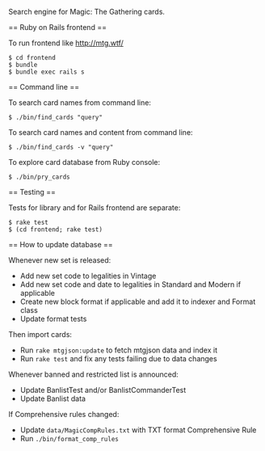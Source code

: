 Search engine for Magic: The Gathering cards.

== Ruby on Rails frontend ==

To run frontend like http://mtg.wtf/

    $ cd frontend
    $ bundle
    $ bundle exec rails s

== Command line ==

To search card names from command line:

    $ ./bin/find_cards "query"

To search card names and content from command line:

    $ ./bin/find_cards -v "query"

To explore card database from Ruby console:

    $ ./bin/pry_cards

== Testing ==

Tests for library and for Rails frontend are separate:

    $ rake test
    $ (cd frontend; rake test)

== How to update database ==

Whenever new set is released:

* Add new set code to legalities in Vintage
* Add new set code and date to legalities in Standard and Modern if applicable
* Create new block format if applicable and add it to indexer and Format class
* Update format tests

Then import cards:

* Run `rake mtgjson:update` to fetch mtgjson data and index it
* Run `rake test` and fix any tests failing due to data changes

Whenever banned and restricted list is announced:

* Update BanlistTest and/or BanlistCommanderTest
* Update Banlist data

If Comprehensive rules changed:

* Update `data/MagicCompRules.txt` with TXT format Comprehensive Rule
* Run `./bin/format_comp_rules`

